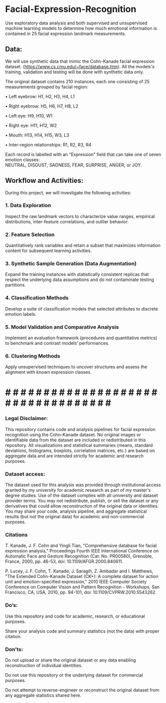 # Facial-Expression-Recognition
Use exploratory data analysis and both supervised and unsupervised machine learning models to determine  how much emotional information is contained in 25 facial expression landmark measurements. 

## Data: 
We will use synthetic data that mimic the Cohn-Kanade facial expression dataset. 
(https://www.cs.cmu.edu/~face/database.htm). 
All the models's training, validation and testing will be done with synthetic data only.

The original dataset contains 210 instances, each one consisting of 25 measurements grouped by facial region: 

• Left eyebrow: H1, H2, H3, H4, L1 

• Right eyebrow: H5, H6, H7, H8, L2 

• Left eye: H9, H10, W1 

• Right eye: H11, H12, W2 

• Mouth: H13, H14, H15, W3, L3 

• Inter-region relationships: R1, R2, R3, R4 

Each record is labelled with an “Expression” field that can take one of seven emotion classes:  
NEUTRAL, DISGUST, SADNESS, FEAR, SURPRISE, ANGER, or JOY. 

## Workflow and Activities: 
During this project, we will investigate the following activities: 
### 1. Data Exploration 
Inspect the raw landmark vectors to characterize value ranges, empirical distributions, inter-feature 
correlations, and outlier behavior. 
### 2. Feature Selection 
Quantitatively rank variables and retain a subset that maximizes information content for subsequent 
learning activities. 
### 3. Synthetic Sample Generation (Data Augmentation) 
Expand the training instances with statistically consistent replicas that respect the underlying data 
assumptions and do not contaminate testing partitions. 
### 4. Classification Methods 
Develop a suite of classification models that selected attributes to discrete emotion labels. 
### 5. Model Validation and Comparative Analysis 
Implement an evaluation framework (procedures and quantitative metrics) to benchmark and 
contrast models’ performances. 
### 6. Clustering Methods 
Apply unsupervised techniques to uncover structures and assess the alignment with known 
expression classes.

# # # # # # # # # # # # # # # # # # # # # # # # # # # # # # # # # # # #

### Legal Disclaimer:

This repository contains code and analysis pipelines for facial expression recognition using the Cohn-Kanade dataset. 
No original images or identifiable data from the dataset are included or redistributed in this repository. 
All visualizations and statistical summaries (means, standard deviations, histograms, boxplots, correlation matrices, etc.) are based on aggregate data and are intended strictly for academic and research purposes.

### Dataset access:

The dataset used for this analysis was provided through institutional access granted by my university for academic research as part of my master's degree studies. Use of the dataset complies with all university and dataset provider terms.
You may not redistribute, publish, or sell the dataset or any derivatives that could allow reconstruction of the original data or identities.
You may share your code, analysis pipeline, and aggregate statistical results (but not the original data) for academic and non-commercial purposes.

### Citations

T. Kanade, J. F. Cohn and Yingli Tian, "Comprehensive database for facial expression analysis," Proceedings Fourth IEEE International Conference on Automatic Face and Gesture Recognition (Cat. No. PR00580), Grenoble, France, 2000, pp. 46-53, doi: 10.1109/AFGR.2000.840611.

P. Lucey, J. F. Cohn, T. Kanade, J. Saragih, Z. Ambadar and I. Matthews, "The Extended Cohn-Kanade Dataset (CK+): A complete dataset for action unit and emotion-specified expression," 2010 IEEE Computer Society Conference on Computer Vision and Pattern Recognition - Workshops, San Francisco, CA, USA, 2010, pp. 94-101, doi: 10.1109/CVPRW.2010.5543262.


### Do’s:

Use this repository and code for academic, research, or educational purposes.

Share your analysis code and summary statistics (not the data) with proper citation.

### Don’ts:

Do not upload or share the original dataset or any data enabling reconstruction of individual identities.

Do not use this repository or the underlying dataset for commercial purposes.

Do not attempt to reverse-engineer or reconstruct the original dataset from any aggregate statistics shared here.
